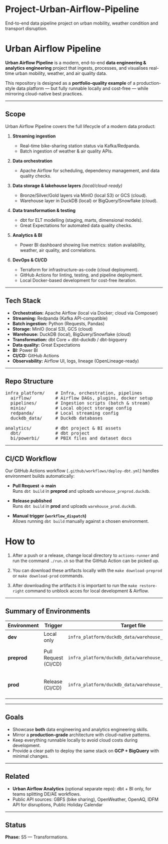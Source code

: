 # Project-Urban-Airflow-Pipeline
End-to-end data pipeline project on urban mobility, weather condition and transport disruption.

# Urban Airflow Pipeline

**Urban Airflow Pipeline** is a modern, end-to-end **data engineering & analytics engineering** project that ingests, processes, and visualises real-time urban mobility, weather, and air quality data.

This repository is designed as a **portfolio-quality example** of a production-style data platform — but fully runnable locally and cost-free — while mirroring cloud-native best practices.

---

## Scope

Urban Airflow Pipeline covers the full lifecycle of a modern data product:

1. **Streaming ingestion**  
   - Real-time bike-sharing station status via Kafka/Redpanda.
   - Batch ingestion of weather & air quality APIs.

2. **Data orchestration**  
   - Apache Airflow for scheduling, dependency management, and data quality checks.

3. **Data storage & lakehouse layers** *(local/cloud-ready)*  
   - Bronze/Silver/Gold layers via MinIO (local S3) or GCS (cloud).
   - Warehouse layer in DuckDB (local) or BigQuery/Snowflake (cloud).

4. **Data transformation & testing**  
   - dbt for ELT modelling (staging, marts, dimensional models).
   - Great Expectations for automated data quality checks.

5. **Analytics & BI**  
   - Power BI dashboard showing live metrics: station availability, weather, air quality, and correlations.

6. **DevOps & CI/CD**  
   - Terraform for infrastructure-as-code (cloud deployment).
   - GitHub Actions for linting, testing, and pipeline deployment.
   - Local Docker-based development for cost-free iteration.

---

## Tech Stack

- **Orchestration:** Apache Airflow (local via Docker; cloud via Composer)
- **Streaming:** Redpanda (Kafka API-compatible)
- **Batch ingestion:** Python (Requests, Pandas)
- **Storage:** MinIO (local S3), GCS (cloud)
- **Warehouse:** DuckDB (local), BigQuery/Snowflake (cloud)
- **Transformation:** dbt Core + dbt-duckdb / dbt-bigquery
- **Data quality:** Great Expectations
- **BI:** Power BI
- **CI/CD:** GitHub Actions
- **Observability:** Airflow UI, logs, lineage (OpenLineage-ready)

---

## Repo Structure

<pre>
infra_platform/    # Infra, orchestration, pipelines
  airflow/         # Airflow DAGs, plugins, docker setup
  pipelines/       # Ingestion scripts (batch & stream)
  minio/           # Local object storage config
  redpanda/        # Local streaming config
  duckdb_data/     # Duckdb databases

analytics/         # dbt project & BI assets
  dbt/             # dbt project
  bi/powerbi/      # PBIX files and dataset docs
</pre>

---

## CI/CD Workflow

Our GitHub Actions workflow (`.github/workflows/deploy-dbt.yml`) handles environment builds automatically:

- **Pull Request → main**  
  Runs `dbt build` in **preprod** and uploads `warehouse_preprod.duckdb`.

- **Release published**  
  Runs `dbt build` in **prod** and uploads `warehouse_prod.duckdb`.

- **Manual trigger (`workflow_dispatch`)**  
  Allows running `dbt build` manually against a chosen environment.

# How to

1. After a push or a release, change local directory to `actions-runner` and run the command `./run.sh` so that the GitHub Action can be picked up.

2. You can download these artifacts locally with the `make download-preprod` or `make download-prod` commands.

3. After downloading the artifacts it is important to run the `make restore-right` command to unblock acces for local development & Airflow.

---

## Summary of Environments

| Environment | Trigger              | Target file                                            | Usage                             |
|-------------|----------------------|--------------------------------------------------------|-----------------------------------|
| **dev**     | Local only           | `infra_platform/duckdb_data/warehouse_dev.duckdb`      | Developer iteration               |
| **preprod** | Pull Request (CI/CD) | `infra_platform/duckdb_data/warehouse_preprod.duckdb`  | Validation before merging to main |
| **prod**    | Release (CI/CD)      | `infra_platform/duckdb_data/warehouse_prod.duckdb`     | Production warehouse for analytics|

---

## Goals

- Showcase **both** data engineering and analytics engineering skills.
- Mirror a **production-grade** architecture with cloud-native patterns.
- Keep everything runnable locally to avoid cloud costs during development.
- Provide a clear path to deploy the same stack on **GCP + BigQuery** with minimal changes.

---

## Related

- **Urban Airflow Analytics** (optional separate repo): dbt + BI only, for teams splitting DE/AE workflows.
- Public API sources: GBFS (bike sharing), OpenWeather, OpenAQ, IDFM API for disruptions, Public Holiday Calendar

---

## Status

**Phase:** S5 — Transformations.

